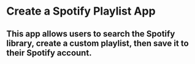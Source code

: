 # Create a Spotify Playlist App

## This app allows users to search the Spotify library, create a custom playlist, then save it to their Spotify account.

